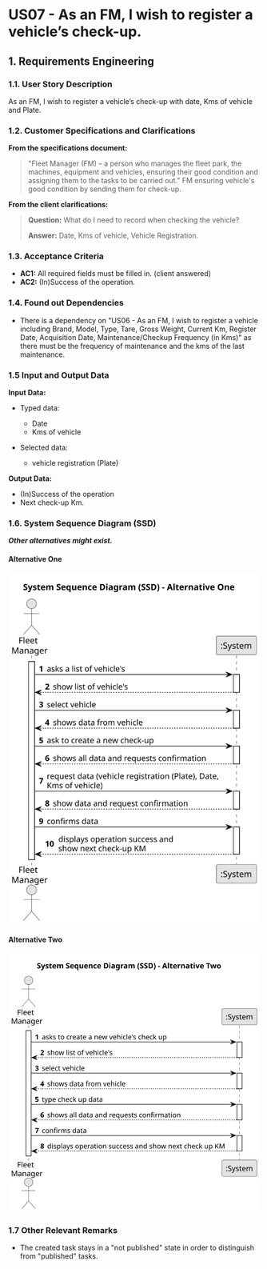 # US07 -  As an FM, I wish to register a vehicle’s check-up.


## 1. Requirements Engineering

### 1.1. User Story Description

As an FM, I wish to register a vehicle’s check-up with date, Kms of vehicle and Plate.

### 1.2. Customer Specifications and Clarifications 

**From the specifications document:**

>	"Fleet Manager (FM) – a person who manages the fleet park, the machines, equipment and vehicles, ensuring their good condition and assigning them to the tasks to be carried out."
>   FM ensuring vehicle's good condition by sending them for check-up.

**From the client clarifications:**

> **Question:** What do I need to record when checking the vehicle?
>
> **Answer:** Date, Kms of vehicle, Vehicle Registration.

### 1.3. Acceptance Criteria

* **AC1:** All required fields must be filled in. (client answered)
* **AC2:** (In)Success of the operation.

### 1.4. Found out Dependencies

* There is a dependency on "US06 - As an FM, I wish to register a vehicle including Brand, Model, Type, Tare, Gross Weight, Current Km, Register Date, Acquisition Date, Maintenance/Checkup Frequency (in Kms)" as there must be the frequency of maintenance and the kms of the last maintenance.

### 1.5 Input and Output Data

**Input Data:**

* Typed data:
    * Date
    * Kms of vehicle
	
* Selected data:
    * vehicle registration (Plate)

**Output Data:**

* (In)Success of the operation
* Next check-up Km.

### 1.6. System Sequence Diagram (SSD)

**_Other alternatives might exist._**

#### Alternative One

![System Sequence Diagram - Alternative One](svg/us07-system-sequence-diagram-alternative-one.svg)

#### Alternative Two

![System Sequence Diagram - Alternative Two](svg/us07-system-sequence-diagram-alternative-two.svg)

### 1.7 Other Relevant Remarks

* The created task stays in a "not published" state in order to distinguish from "published" tasks.